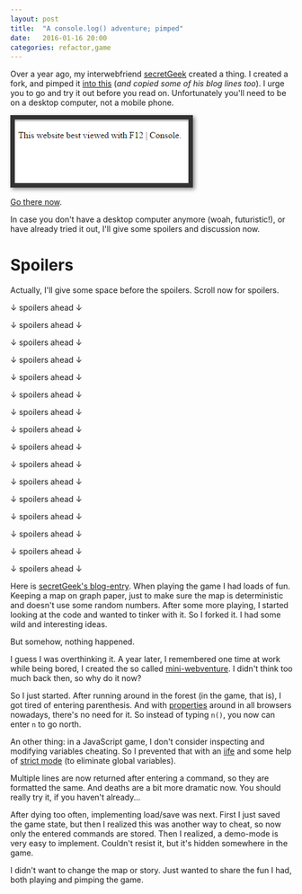 ```yaml
---
layout: post
title:  "A console.log() adventure; pimped"
date:   2016-01-16 20:00
categories: refactor,game
---
```


Over a year ago, my interwebfriend [secretGeek][] created a thing. I created a fork, and pimped it [into this][play-it] (*and copied some of his blog lines too*). I urge you to go and try it out before you read on. Unfortunately you'll need to be on a desktop computer, not a mobile phone.

<a href="https://rawgit.com/doekman/console-adventure/master/console.html"><img src="/images/console_best.png" style="border:8px solid #333;box-shadow:3px 3px 7px #888" title="a console.log() adventure."></a>

[Go there now][play-it].

In case you don't have a desktop computer anymore (woah, futuristic!), or have already tried it out, I'll give some spoilers and discussion now.

# Spoilers

Actually, I'll give some space before the spoilers. Scroll now for spoilers.

↓ spoilers ahead ↓

↓ spoilers ahead ↓

↓ spoilers ahead ↓

↓ spoilers ahead ↓

↓ spoilers ahead ↓

↓ spoilers ahead ↓

↓ spoilers ahead ↓

↓ spoilers ahead ↓

↓ spoilers ahead ↓

↓ spoilers ahead ↓

↓ spoilers ahead ↓

↓ spoilers ahead ↓

↓ spoilers ahead ↓

↓ spoilers ahead ↓

↓ spoilers ahead ↓

↓ spoilers ahead ↓

Here is [secretGeek's blog-entry][console-log]. When playing the game I had loads of fun. 
Keeping a map on graph paper, just to make sure the map is deterministic and doesn't use some random numbers. 
After some more playing, I started looking at the code and wanted to tinker with it. So I forked it. I had some wild and interesting ideas.

But somehow, nothing happened. 

I guess I was overthinking it. A year later, I remembered one time at work while being bored, I created the so called [mini-webventure][]. I didn't think too much back then, so why do it now?

So I just started. After running around in the forest (in the game, that is), I got tired of entering parenthesis. And with 
[properties][] around in all browsers nowadays, there's no need for it. So instead of typing `n()`, you now can enter `n` to go north.

An other thing: in a JavaScript game, I don't consider inspecting and modifying variables cheating.
So I prevented that with an [iife][] and some help of [strict mode][] (to eliminate global variables).

Multiple lines are now returned after entering a command, so they are formatted the same. And deaths are
a bit more dramatic now. You should really try it, if you haven't already...

After dying too often, implementing load/save was next. First I just saved the game state, but then I realized
this was another way to cheat, so now only the entered commands are stored. Then I realized, a demo-mode
is very easy to implement. Couldn't resist it, but it's hidden somewhere in the game.

I didn't want to change the map or story. Just wanted to share the fun I had, both playing and pimping the game.

[secretGeek]: https://twitter.com/secretGeek
[console-log]: http://www.secretgeek.net/console_log
[play-it]: https://rawgit.com/doekman/console-adventure/master/console.html
[mini-webventure]: http://zanstra.home.xs4all.nl/dds.arc/miniwebventure/index.htm 
                   "Originally hosted at http://www.worldaccess.nl/~mobitdz around 1997 I think"
[properties]: http://ejohn.org/blog/ecmascript-5-objects-and-properties/
[iife]: http://benalman.com/news/2010/11/immediately-invoked-function-expression/
[strict mode]: https://developer.mozilla.org/en-US/docs/Web/JavaScript/Reference/Strict_mode
[dungeon]: http://www.secretgeek.net/dungeon_css

[dracula]: http://www.cosninix.com/dracula/ 
[space quest]: https://en.wikipedia.org/wiki/Space_Quest_I
[Map]: https://developer.mozilla.org/en-US/docs/Web/JavaScript/Reference/Global_Objects/Map